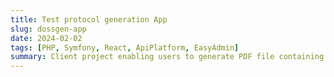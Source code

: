 ```yaml
---
title: Test protocol generation App
slug: dossgen-app
date: 2024-02-02
tags: [PHP, Symfony, React, ApiPlatform, EasyAdmin]
summary: Client project enabling users to generate PDF file containing dedicated approved test protocols for specific products. It features an test protocols approval process linked to a PDF generation capability after test selection.
---
```

